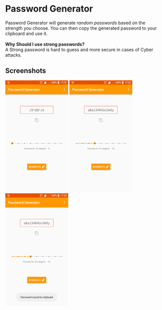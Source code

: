 # Password Generator

Password Generator will generate <i>random passwords</i> based on the strength you choose.
You can then copy the generated password to your clipboard and use it.
<br/><br/>
<b>Why Should I use strong passwords?</b><br/>
A Strong password is hard to guess and more secure in cases of Cyber attacks.

## Screenshots

<img src="https://raw.githubusercontent.com/suvankar-mitra/PasswordGenerator/master/device-2018-10-02-170203.png" alt="screenshot" width="200"/> <img src="https://raw.githubusercontent.com/suvankar-mitra/PasswordGenerator/master/device-2018-10-02-170248.png" alt="screenshot" width="200"/> <img src="https://raw.githubusercontent.com/suvankar-mitra/PasswordGenerator/master/device-2018-10-02-170321.png" alt="screenshot" width="200"/>
